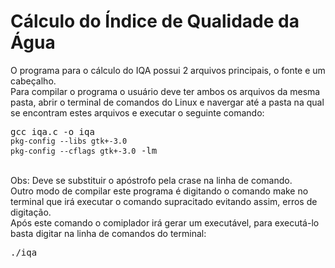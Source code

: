 # Cálculo do Índice de Qualidade da Água

O programa para o cálculo do IQA possui 2 arquivos principais, o fonte e um cabeçalho.</br>
Para compilar o programa o usuário deve ter ambos os arquivos da mesma pasta, abrir o terminal de comandos do Linux e navergar até a pasta na qual se encontram estes arquivos e executar o seguinte comando: </br> <pre>gcc iqa.c -o iqa `pkg-config --libs gtk+-3.0` `pkg-config --cflags gtk+-3.0` -lm</pre></br>
Obs: Deve se substituir o apóstrofo pela crase na linha de comando.</br>
Outro modo de compilar este programa é digitando o comando make no terminal que irá executar o comando supracitado evitando assim, erros de digitação.</br>
Após este comando o comiplador irá gerar um executável, para executá-lo basta digitar na linha de comandos do terminal: </br>
<pre>./iqa</pre>


